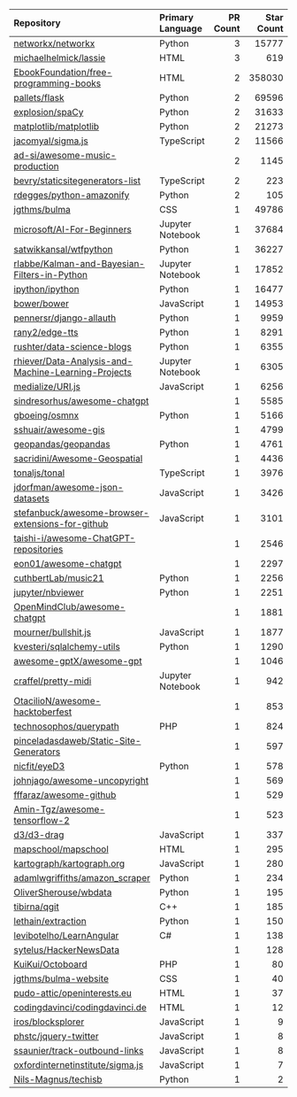 | Repository | Primary Language | PR Count | Star Count |
| :-- | :-- | --: | --: |
| [networkx/networkx](https://github.com/networkx/networkx) | Python | 3 | 15777 |
| [michaelhelmick/lassie](https://github.com/michaelhelmick/lassie) | HTML | 3 | 619 |
| [EbookFoundation/free-programming-books](https://github.com/EbookFoundation/free-programming-books) | HTML | 2 | 358030 |
| [pallets/flask](https://github.com/pallets/flask) | Python | 2 | 69596 |
| [explosion/spaCy](https://github.com/explosion/spaCy) | Python | 2 | 31633 |
| [matplotlib/matplotlib](https://github.com/matplotlib/matplotlib) | Python | 2 | 21273 |
| [jacomyal/sigma.js](https://github.com/jacomyal/sigma.js) | TypeScript | 2 | 11566 |
| [ad-si/awesome-music-production](https://github.com/ad-si/awesome-music-production) |  | 2 | 1145 |
| [bevry/staticsitegenerators-list](https://github.com/bevry/staticsitegenerators-list) | TypeScript | 2 | 223 |
| [rdegges/python-amazonify](https://github.com/rdegges/python-amazonify) | Python | 2 | 105 |
| [jgthms/bulma](https://github.com/jgthms/bulma) | CSS | 1 | 49786 |
| [microsoft/AI-For-Beginners](https://github.com/microsoft/AI-For-Beginners) | Jupyter Notebook | 1 | 37684 |
| [satwikkansal/wtfpython](https://github.com/satwikkansal/wtfpython) | Python | 1 | 36227 |
| [rlabbe/Kalman-and-Bayesian-Filters-in-Python](https://github.com/rlabbe/Kalman-and-Bayesian-Filters-in-Python) | Jupyter Notebook | 1 | 17852 |
| [ipython/ipython](https://github.com/ipython/ipython) | Python | 1 | 16477 |
| [bower/bower](https://github.com/bower/bower) | JavaScript | 1 | 14953 |
| [pennersr/django-allauth](https://github.com/pennersr/django-allauth) | Python | 1 | 9959 |
| [rany2/edge-tts](https://github.com/rany2/edge-tts) | Python | 1 | 8291 |
| [rushter/data-science-blogs](https://github.com/rushter/data-science-blogs) | Python | 1 | 6355 |
| [rhiever/Data-Analysis-and-Machine-Learning-Projects](https://github.com/rhiever/Data-Analysis-and-Machine-Learning-Projects) | Jupyter Notebook | 1 | 6305 |
| [medialize/URI.js](https://github.com/medialize/URI.js) | JavaScript | 1 | 6256 |
| [sindresorhus/awesome-chatgpt](https://github.com/sindresorhus/awesome-chatgpt) |  | 1 | 5585 |
| [gboeing/osmnx](https://github.com/gboeing/osmnx) | Python | 1 | 5166 |
| [sshuair/awesome-gis](https://github.com/sshuair/awesome-gis) |  | 1 | 4799 |
| [geopandas/geopandas](https://github.com/geopandas/geopandas) | Python | 1 | 4761 |
| [sacridini/Awesome-Geospatial](https://github.com/sacridini/Awesome-Geospatial) |  | 1 | 4436 |
| [tonaljs/tonal](https://github.com/tonaljs/tonal) | TypeScript | 1 | 3976 |
| [jdorfman/awesome-json-datasets](https://github.com/jdorfman/awesome-json-datasets) | JavaScript | 1 | 3426 |
| [stefanbuck/awesome-browser-extensions-for-github](https://github.com/stefanbuck/awesome-browser-extensions-for-github) | JavaScript | 1 | 3101 |
| [taishi-i/awesome-ChatGPT-repositories](https://github.com/taishi-i/awesome-ChatGPT-repositories) |  | 1 | 2546 |
| [eon01/awesome-chatgpt](https://github.com/eon01/awesome-chatgpt) |  | 1 | 2297 |
| [cuthbertLab/music21](https://github.com/cuthbertLab/music21) | Python | 1 | 2256 |
| [jupyter/nbviewer](https://github.com/jupyter/nbviewer) | Python | 1 | 2251 |
| [OpenMindClub/awesome-chatgpt](https://github.com/OpenMindClub/awesome-chatgpt) |  | 1 | 1881 |
| [mourner/bullshit.js](https://github.com/mourner/bullshit.js) | JavaScript | 1 | 1877 |
| [kvesteri/sqlalchemy-utils](https://github.com/kvesteri/sqlalchemy-utils) | Python | 1 | 1290 |
| [awesome-gptX/awesome-gpt](https://github.com/awesome-gptX/awesome-gpt) |  | 1 | 1046 |
| [craffel/pretty-midi](https://github.com/craffel/pretty-midi) | Jupyter Notebook | 1 | 942 |
| [OtacilioN/awesome-hacktoberfest](https://github.com/OtacilioN/awesome-hacktoberfest) |  | 1 | 853 |
| [technosophos/querypath](https://github.com/technosophos/querypath) | PHP | 1 | 824 |
| [pinceladasdaweb/Static-Site-Generators](https://github.com/pinceladasdaweb/Static-Site-Generators) |  | 1 | 597 |
| [nicfit/eyeD3](https://github.com/nicfit/eyeD3) | Python | 1 | 578 |
| [johnjago/awesome-uncopyright](https://github.com/johnjago/awesome-uncopyright) |  | 1 | 569 |
| [fffaraz/awesome-github](https://github.com/fffaraz/awesome-github) |  | 1 | 529 |
| [Amin-Tgz/awesome-tensorflow-2](https://github.com/Amin-Tgz/awesome-tensorflow-2) |  | 1 | 523 |
| [d3/d3-drag](https://github.com/d3/d3-drag) | JavaScript | 1 | 337 |
| [mapschool/mapschool](https://github.com/mapschool/mapschool) | HTML | 1 | 295 |
| [kartograph/kartograph.org](https://github.com/kartograph/kartograph.org) | JavaScript | 1 | 280 |
| [adamlwgriffiths/amazon_scraper](https://github.com/adamlwgriffiths/amazon_scraper) | Python | 1 | 234 |
| [OliverSherouse/wbdata](https://github.com/OliverSherouse/wbdata) | Python | 1 | 195 |
| [tibirna/qgit](https://github.com/tibirna/qgit) | C++ | 1 | 185 |
| [lethain/extraction](https://github.com/lethain/extraction) | Python | 1 | 150 |
| [levibotelho/LearnAngular](https://github.com/levibotelho/LearnAngular) | C# | 1 | 138 |
| [sytelus/HackerNewsData](https://github.com/sytelus/HackerNewsData) |  | 1 | 128 |
| [KuiKui/Octoboard](https://github.com/KuiKui/Octoboard) | PHP | 1 | 80 |
| [jgthms/bulma-website](https://github.com/jgthms/bulma-website) | CSS | 1 | 40 |
| [pudo-attic/openinterests.eu](https://github.com/pudo-attic/openinterests.eu) | HTML | 1 | 37 |
| [codingdavinci/codingdavinci.de](https://github.com/codingdavinci/codingdavinci.de) | HTML | 1 | 12 |
| [iros/blocksplorer](https://github.com/iros/blocksplorer) | JavaScript | 1 | 9 |
| [phstc/jquery-twitter](https://github.com/phstc/jquery-twitter) | JavaScript | 1 | 8 |
| [ssaunier/track-outbound-links](https://github.com/ssaunier/track-outbound-links) | JavaScript | 1 | 8 |
| [oxfordinternetinstitute/sigma.js](https://github.com/oxfordinternetinstitute/sigma.js) | JavaScript | 1 | 7 |
| [Nils-Magnus/techisb](https://github.com/Nils-Magnus/techisb) | Python | 1 | 2 |
